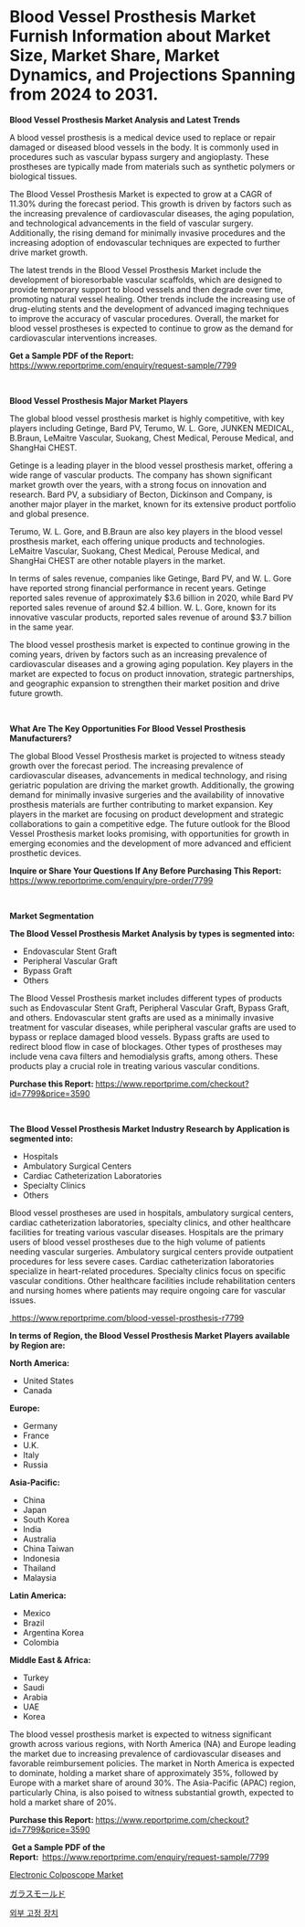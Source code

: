 <p><h1>Blood Vessel Prosthesis Market Furnish Information about Market Size, Market Share, Market Dynamics, and Projections Spanning from 2024 to 2031.</h1></p><p><strong>Blood Vessel Prosthesis Market Analysis and Latest Trends</strong></p>
<p><p>A blood vessel prosthesis is a medical device used to replace or repair damaged or diseased blood vessels in the body. It is commonly used in procedures such as vascular bypass surgery and angioplasty. These prostheses are typically made from materials such as synthetic polymers or biological tissues.</p><p>The Blood Vessel Prosthesis Market is expected to grow at a CAGR of 11.30% during the forecast period. This growth is driven by factors such as the increasing prevalence of cardiovascular diseases, the aging population, and technological advancements in the field of vascular surgery. Additionally, the rising demand for minimally invasive procedures and the increasing adoption of endovascular techniques are expected to further drive market growth.</p><p>The latest trends in the Blood Vessel Prosthesis Market include the development of bioresorbable vascular scaffolds, which are designed to provide temporary support to blood vessels and then degrade over time, promoting natural vessel healing. Other trends include the increasing use of drug-eluting stents and the development of advanced imaging techniques to improve the accuracy of vascular procedures. Overall, the market for blood vessel prostheses is expected to continue to grow as the demand for cardiovascular interventions increases.</p></p>
<p><strong>Get a Sample PDF of the Report:&nbsp;</strong> <a href="https://www.reportprime.com/enquiry/request-sample/7799">https://www.reportprime.com/enquiry/request-sample/7799</a></p>
<p>&nbsp;</p>
<p><strong>Blood Vessel Prosthesis Major Market Players</strong></p>
<p><p>The global blood vessel prosthesis market is highly competitive, with key players including Getinge, Bard PV, Terumo, W. L. Gore, JUNKEN MEDICAL, B.Braun, LeMaitre Vascular, Suokang, Chest Medical, Perouse Medical, and ShangHai CHEST.</p><p>Getinge is a leading player in the blood vessel prosthesis market, offering a wide range of vascular products. The company has shown significant market growth over the years, with a strong focus on innovation and research. Bard PV, a subsidiary of Becton, Dickinson and Company, is another major player in the market, known for its extensive product portfolio and global presence.</p><p>Terumo, W. L. Gore, and B.Braun are also key players in the blood vessel prosthesis market, each offering unique products and technologies. LeMaitre Vascular, Suokang, Chest Medical, Perouse Medical, and ShangHai CHEST are other notable players in the market.</p><p>In terms of sales revenue, companies like Getinge, Bard PV, and W. L. Gore have reported strong financial performance in recent years. Getinge reported sales revenue of approximately $3.6 billion in 2020, while Bard PV reported sales revenue of around $2.4 billion. W. L. Gore, known for its innovative vascular products, reported sales revenue of around $3.7 billion in the same year.</p><p>The blood vessel prosthesis market is expected to continue growing in the coming years, driven by factors such as an increasing prevalence of cardiovascular diseases and a growing aging population. Key players in the market are expected to focus on product innovation, strategic partnerships, and geographic expansion to strengthen their market position and drive future growth.</p></p>
<p>&nbsp;</p>
<p><strong>What Are The Key Opportunities For Blood Vessel Prosthesis Manufacturers?</strong></p>
<p><p>The global Blood Vessel Prosthesis market is projected to witness steady growth over the forecast period. The increasing prevalence of cardiovascular diseases, advancements in medical technology, and rising geriatric population are driving the market growth. Additionally, the growing demand for minimally invasive surgeries and the availability of innovative prosthesis materials are further contributing to market expansion. Key players in the market are focusing on product development and strategic collaborations to gain a competitive edge. The future outlook for the Blood Vessel Prosthesis market looks promising, with opportunities for growth in emerging economies and the development of more advanced and efficient prosthetic devices.</p></p>
<p><strong>Inquire or Share Your Questions If Any Before Purchasing This Report:</strong> <a href="https://www.reportprime.com/enquiry/pre-order/7799">https://www.reportprime.com/enquiry/pre-order/7799</a></p>
<p>&nbsp;</p>
<p><strong>Market Segmentation</strong></p>
<p><strong>The Blood Vessel Prosthesis Market Analysis by types is segmented into:</strong></p>
<p><ul><li>Endovascular Stent Graft</li><li>Peripheral Vascular Graft</li><li>Bypass Graft</li><li>Others</li></ul></p>
<p><p>The Blood Vessel Prosthesis market includes different types of products such as Endovascular Stent Graft, Peripheral Vascular Graft, Bypass Graft, and others. Endovascular stent grafts are used as a minimally invasive treatment for vascular diseases, while peripheral vascular grafts are used to bypass or replace damaged blood vessels. Bypass grafts are used to redirect blood flow in case of blockages. Other types of prostheses may include vena cava filters and hemodialysis grafts, among others. These products play a crucial role in treating various vascular conditions.</p></p>
<p><strong>Purchase this Report:&nbsp;</strong><a href="https://www.reportprime.com/checkout?id=7799&price=3590">https://www.reportprime.com/checkout?id=7799&price=3590</a></p>
<p>&nbsp;</p>
<p><strong>The Blood Vessel Prosthesis Market Industry Research by Application is segmented into:</strong></p>
<p><ul><li>Hospitals</li><li>Ambulatory Surgical Centers</li><li>Cardiac Catheterization Laboratories</li><li>Specialty Clinics</li><li>Others</li></ul></p>
<p><p>Blood vessel prostheses are used in hospitals, ambulatory surgical centers, cardiac catheterization laboratories, specialty clinics, and other healthcare facilities for treating various vascular diseases. Hospitals are the primary users of blood vessel prostheses due to the high volume of patients needing vascular surgeries. Ambulatory surgical centers provide outpatient procedures for less severe cases. Cardiac catheterization laboratories specialize in heart-related procedures. Specialty clinics focus on specific vascular conditions. Other healthcare facilities include rehabilitation centers and nursing homes where patients may require ongoing care for vascular issues.</p></p>
<p><a href="https://www.reportprime.com/blood-vessel-prosthesis-r7799">&nbsp;https://www.reportprime.com/blood-vessel-prosthesis-r7799</a></p>
<p><strong>In terms of Region, the Blood Vessel Prosthesis Market Players available by Region are:</strong></p>
<p>
    <p> <strong> North America: </strong>
        <ul>
            <li>United States</li>
            <li>Canada</li>
        </ul>
        </p> 
    <p> <strong> Europe: </strong>
        <ul>
            <li>Germany</li>
            <li>France</li>
            <li>U.K.</li>
            <li>Italy</li>
            <li>Russia</li>
        </ul>
        </p> 
    <p> <strong> Asia-Pacific: </strong>
        <ul>
            <li>China</li>
            <li>Japan</li>
            <li>South Korea</li>
            <li>India</li>
            <li>Australia</li>
            <li>China Taiwan</li>
            <li>Indonesia</li>
            <li>Thailand</li>
            <li>Malaysia</li>
        </ul>
        </p> 
    <p> <strong> Latin America: </strong>
        <ul>
            <li>Mexico</li>
            <li>Brazil</li>
            <li>Argentina Korea</li>
            <li>Colombia</li>
        </ul>
        </p> 
    <p> <strong> Middle East & Africa: </strong>
        <ul>
            <li>Turkey</li>
            <li>Saudi</li>
            <li>Arabia</li>
            <li>UAE</li>
            <li>Korea</li>
        </ul>
    </p>
    </p>
<p><p>The blood vessel prosthesis market is expected to witness significant growth across various regions, with North America (NA) and Europe leading the market due to increasing prevalence of cardiovascular diseases and favorable reimbursement policies. The market in North America is expected to dominate, holding a market share of approximately 35%, followed by Europe with a market share of around 30%. The Asia-Pacific (APAC) region, particularly China, is also poised to witness substantial growth, expected to hold a market share of 20%.</p></p>
<p><strong>Purchase this Report: </strong><a href="https://www.reportprime.com/checkout?id=7799&price=3590">https://www.reportprime.com/checkout?id=7799&price=3590</a></p>
<p>&nbsp;<strong>Get a Sample PDF of the Report:&nbsp;&nbsp;</strong><a href="https://www.reportprime.com/enquiry/request-sample/7799">https://www.reportprime.com/enquiry/request-sample/7799</a></p>
<p><strong></strong></p>
<p><p><a href="https://github.com/BryceTownsendr/Market-Research-Report-List-4/blob/main/electronic-colposcope-market.md">Electronic Colposcope Market</a></p><p><a href="https://github.com/ksxzwxabcuynh011/Market-Research-Report-List-1/blob/main/865445028844.md">ガラスモールド</a></p><p><a href="https://github.com/xvz497517413/Market-Research-Report-List-1/blob/main/244507629259.md">외부 고정 장치</a></p></p>